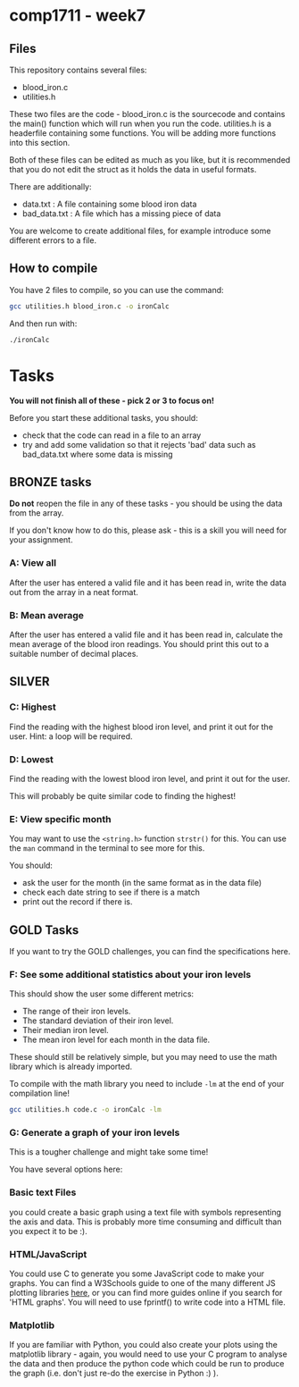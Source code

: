 # comp1711 - week7

## Files

This repository contains several files:
- blood_iron.c
- utilities.h

These two files are the code - blood_iron.c is the sourcecode and contains the main() function which will run when you run the code.
utilities.h is a headerfile containing some functions. You will be adding more functions into this section.

Both of these files can be edited as much as you like, but it is recommended that you do not edit the struct as it holds the data in useful formats.

There are additionally:
- data.txt : A file containing some blood iron data
- bad_data.txt : A file which has a missing piece of data

You are welcome to create additional files, for example introduce some different errors to a file.

## How to compile

You have 2 files to compile, so you can use the command:

```bash
gcc utilities.h blood_iron.c -o ironCalc
```

And then run with:
```bash
./ironCalc
```

# Tasks

**You will not finish all of these - pick 2 or 3 to focus on!**

Before you start these additional tasks, you should:
- check that the code can read in a file to an array
- try and add some validation so that it rejects 'bad' data such as bad_data.txt where some data is missing

## BRONZE tasks

**Do not** reopen the file in any of these tasks - you should be using the data from the array.

If you don't know how to do this, please ask - this is a skill you will need for your assignment.

### A: View all

After the user has entered a valid file and it has been read in, write the data out from the array in a neat format.

### B: Mean average

After the user has entered a valid file and it has been read in, calculate the mean average of the blood iron readings. You should print this out to a suitable number of decimal places.

## SILVER

### C: Highest

Find the reading with the highest blood iron level, and print it out for the user. Hint: a loop will be required.

### D: Lowest

Find the reading with the lowest blood iron level, and print it out for the user.

This will probably be quite similar code to finding the highest!


### E: View specific month

You may want to use the `<string.h>` function `strstr()` for this. You can use the `man` command in the terminal to see more for this.

You should:
- ask the user for the month (in the same format as in the data file)
- check each date string to see if there is a match
- print out the record if there is.

## GOLD Tasks

If you want to try the GOLD challenges, you can find the specifications here.

### F: See some additional statistics about your iron levels

This should show the user some different metrics:
- The range of their iron levels.
- The standard deviation of their iron level.
- Their median iron level.
- The mean iron level for each month in the data file.

These should still be relatively simple, but you may need to use the math library which is already imported.

To compile with the math library you need to include `-lm` at the end of your compilation line!

```bash
gcc utilities.h code.c -o ironCalc -lm
```

### G: Generate a graph of your iron levels

This is a tougher challenge and might take some time!

You have several options here:

### Basic text Files
 you could create a basic graph using a text file with symbols representing the axis and data. This is probably more time consuming and difficult than you expect it to be :).
 
### HTML/JavaScript
 You could use C to generate you some JavaScript code to make your graphs. You can find a W3Schools guide to one of the many different JS plotting libraries [here](https://www.w3schools.com/ai/ai_chartjs.asp), or you can find more guides online if you search for 'HTML graphs'.
 You will need to use fprintf() to write code into a HTML file.

### Matplotlib
If you are familiar with Python, you could also create your plots using the matplotlib library - again, you would need to use your C program to analyse the data and then produce the python code which could be run to produce the graph (i.e. don't just re-do the exercise in Python :) ).
